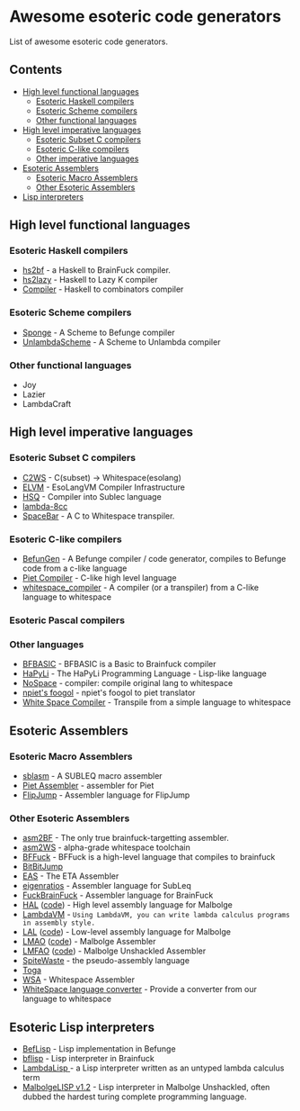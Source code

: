# Awesome esoteric code generators
List of awesome esoteric code generators.

## Contents
* [High level functional languages](#high-level-functional-languages)
  * [Esoteric Haskell compilers](#esoteric-haskell-compilers)
  * [Esoteric Scheme compilers](#esoteric-scheme-compilers)
  * [Other functional languages](#other-functional-languages)
* [High level imperative languages](#high-level-imperative-languages)
  * [Esoteric Subset C compilers](#esoteric-subset-c-compilers)
  * [Esoteric C-like compilers](#esoteric-c-like-compilers)
  * [Other imperative languages](#other-imperative-languages)
* [Esoteric Assemblers](#esoteric-assemblers)
  * [Esoteric Macro Assemblers](#esoteric-macro-assemblers) 
  * [Other Esoteric Assemblers](#other-esoteric-assemblers) 
* [Lisp interpreters](#lisp-interpreters) 

## High level functional languages

### Esoteric Haskell compilers
* [hs2bf](https://www.xanxys.net/hs2bf/) - a Haskell to BrainFuck compiler.
* [hs2lazy](https://github.com/irori/hs2lazy) - Haskell to Lazy K compiler
* [Compiler](https://crypto.stanford.edu/~blynn/compiler/) - Haskell to combinators compiler

### Esoteric Scheme compilers
* [Sponge](http://cubonegro.orgfree.com/sponge/sponge.html) - A Scheme to Befunge compiler
* [UnlambdaScheme](https://github.com/schani/unlambdascheme) - A Scheme to Unlambda compiler

### Other functional languages
* Joy
* Lazier
* LambdaCraft

## High level imperative languages

### Esoteric Subset C compilers
* [C2WS](https://github.com/matsud224/c2ws) - C(subset) -> Whitespace(esolang)
* [ELVM](https://github.com/shinh/elvm/) - EsoLangVM Compiler Infrastructure
* [HSQ](http://mazonka.com/subleq/hsq.html) - Compiler into Sublec language
* [lambda-8cc](https://github.com/woodrush/lambda-8cc)
* [SpaceBar](https://github.com/progbits/spacebar/) - A C to Whitespace transpiler.

### Esoteric C-like compilers
* [BefunGen](https://www.mikescher.de/programs/view/BefunUtils) - A Befunge compiler / code generator, compiles to Befunge code from a c-like language
* [Piet Compiler](https://www.toothycat.net/wiki/wiki.pl?MoonShadow/Piet) - C-like high level language
* [whitespace_compiler](https://github.com/malkiewiczm/whitespace_compiler) - A compiler (or a transpiler) from a C-like language to whitespace

### Esoteric Pascal compilers

### Other languages
* [BFBASIC](https://esolangs.org/wiki/BFBASIC) - BFBASIC is a Basic to Brainfuck compiler
* [HaPyLi](https://github.com/wspace/cybis-hapyli) - The HaPyLi Programming Language - Lisp-like language
* [NoSpace](https://github.com/buyoh/nospace/) - compiler: compile original lang to whitespace
* [npiet's foogol](http://www.bertnase.de/npiet/npiet-foogol.html) - npiet's foogol to piet translator
* [White Space Compiler](https://github.com/jgkaplan/whitespaceTranspiler/) - Transpile from a simple language to whitespace

## Esoteric Assemblers

### Esoteric Macro Assemblers
* [sblasm](https://github.com/lawrencewoodman/sblasm) - A SUBLEQ macro assembler
* [Piet Assembler](https://www.toothycat.net/wiki/wiki.pl?MoonShadow/Piet) - assembler for Piet
* [FlipJump](https://github.com/tomhea/flip-jump) - Assembler language for FlipJump

### Other Esoteric Assemblers
* [asm2BF](https://github.com/kspalaiologos/asmbf) - The only true brainfuck-targetting assembler.
* [asm2WS](https://github.com/kspalaiologos/asm2ws) - alpha-grade whitespace toolchain
* [BFFuck](https://esolangs.org/wiki/BFFuck) - BFFuck is a high-level language that compiles to brainfuck
* [BitBitJump](https://github.com/esovm/BitBitJump)
* [EAS](http://www.miketaylor.org.uk/tech/eta/doc/easman.html) - The ETA Assembler
* [eigenratios](http://eigenratios.blogspot.com/2006/09/mark-ii-oisc-self-interpreter.html) - Assembler language for SubLeq
* [FuckBrainFuck](https://github.com/esovm/FuckBrainFuck) - Assembler language for BrainFuck
* [HAL](https://www.trs.cm.is.nagoya-u.ac.jp/projects/Malbolge/hal/hal-def.html.en) ([code](https://git.trs.css.i.nagoya-u.ac.jp/malbolge/ternary)) - High level assembly language for Malbolge
* [LambdaVM](https://github.com/woodrush/lambdavm) - `Using LambdaVM, you can write lambda calculus programs in assembly style.`
* [LAL](https://www.trs.cm.is.nagoya-u.ac.jp/projects/Malbolge/lal/lal-def.html.en) ([code](https://git.trs.css.i.nagoya-u.ac.jp/malbolge/lowass)) - Low-level assembly language for Malbolge
* [LMAO](https://lutter.cc/malbolge/assembler.html) ([code](https://github.com/esoteric-programmer/LMAO)) - Malbolge Assembler
* [LMFAO](https://lutter.cc/unshackled/assembler.html) ([code](https://github.com/esoteric-programmer/LMFAO)) - Malbolge Unshackled Assembler
* [SpiteWaste](https://github.com/collidedscope/spitewaste) - the pseudo-assembly language
* [Toga](https://github.com/esovm/toga)
* [WSA](https://github.com/helvm/wsa) - Whitespace Assembler
* [WhiteSpace language converter](https://github.com/drafear/whitespace-language-converter) - Provide a converter from our language to whitespace

## Esoteric Lisp interpreters
* [BefLisp](https://github.com/shinh/beflisp) - Lisp implementation in Befunge
* [bflisp](https://github.com/shinh/bflisp) - Lisp interpreter in Brainfuck
* [LambdaLisp ](https://github.com/woodrush/lambdalisp) - a Lisp interpreter written as an untyped lambda calculus term
* [MalbolgeLISP v1.2](https://github.com/kspalaiologos/malbolge-lisp) - Lisp interpreter in Malbolge Unshackled, often dubbed the hardest turing complete programming language.

